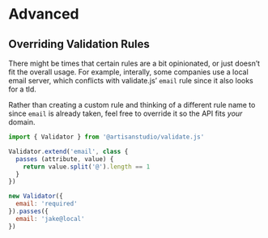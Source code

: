 # Advanced

## Overriding Validation Rules

There might be times that certain rules are a bit opinionated, or just doesn’t fit the overall usage. For example, interally, some companies use a local email server, which conflicts with validate.js’ `email` rule since it also looks for a tld.

Rather than creating a custom rule and thinking of a different rule name to since `email` is already taken, feel free to override it so the API fits _your_ domain.



```javascript
import { Validator } from '@artisanstudio/validate.js'

Validator.extend('email', class {
  passes (attribute, value) {
    return value.split('@').length == 1
  }
})

new Validator({
  email: 'required'
}).passes({
  email: 'jake@local'
})
```

